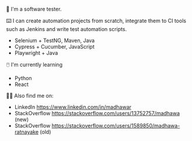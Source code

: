 🐞 I'm a software tester.

⌨️ I can create automation projects from scratch, integrate them to CI tools such as Jenkins and write test automation scripts.

- Selenium + TestNG, Maven, Java
- Cypress + Cucumber, JavaScript
- Playwright + Java

🖱️ I'm currently learning

- Python
- React

👨‍💻 Also find me on: 

- LinkedIn https://www.linkedin.com/in/madhawar
- StackOverflow https://stackoverflow.com/users/13752757/madhawa (new)
- StackOverflow https://stackoverflow.com/users/1589850/madhawa-ratnayake (old)

<!--
**madhawar/madhawar** is a ✨ _special_ ✨ repository because its `README.md` (this file) appears on your GitHub profile.

Here are some ideas to get you started:

- 🔭 I’m currently working on ...
- 🌱 I’m currently learning ...
- 👯 I’m looking to collaborate on ...
- 🤔 I’m looking for help with ...
- 💬 Ask me about ...
- 📫 How to reach me: ...
- 😄 Pronouns: ...
- ⚡ Fun fact: ...
-->
